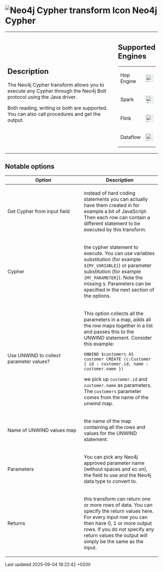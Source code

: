 <div id="header">

# <span class="image image-doc-icon">![Neo4j Cypher transform Icon](../assets/images/transforms/icons/neo4j_cypher.svg)</span> Neo4j Cypher

</div>

<div id="content">

<div id="preamble">

<div class="sectionbody">

<table>
<colgroup>
<col style="width: 75%" />
<col style="width: 25%" />
</colgroup>
<tbody>
<tr class="odd">
<td><div class="content">
<div class="sect1">
<h2 id="_description">Description</h2>
<div class="sectionbody">
<div class="paragraph">
<p>The Neo4j Cypher transform allows you to execute any Cypher through the Neo4j Bolt protocol using the Java driver.</p>
</div>
<div class="paragraph">
<p>Both reading, writing or both are supported. You can also call procedures and get the output.</p>
</div>
</div>
</div>
</div></td>
<td><div class="content">
<div class="sect1">
<h2 id="_supported_engines">Supported Engines</h2>
<div class="sectionbody">
<table>
<tbody>
<tr class="odd">
<td><p>Hop Engine</p></td>
<td><div class="content">
<div class="paragraph">
<p><span class="image"><img src="../assets/images/check_mark.svg" alt="Supported" width="24" /></span></p>
</div>
</div></td>
</tr>
<tr class="even">
<td><p>Spark</p></td>
<td><div class="content">
<div class="paragraph">
<p><span class="image"><img src="../assets/images/check_mark.svg" alt="Supported" width="24" /></span></p>
</div>
</div></td>
</tr>
<tr class="odd">
<td><p>Flink</p></td>
<td><div class="content">
<div class="paragraph">
<p><span class="image"><img src="../assets/images/check_mark.svg" alt="Supported" width="24" /></span></p>
</div>
</div></td>
</tr>
<tr class="even">
<td><p>Dataflow</p></td>
<td><div class="content">
<div class="paragraph">
<p><span class="image"><img src="../assets/images/check_mark.svg" alt="Supported" width="24" /></span></p>
</div>
</div></td>
</tr>
</tbody>
</table>
</div>
</div>
</div></td>
</tr>
</tbody>
</table>

</div>

</div>

<div class="sect1">

## Notable options

<div class="sectionbody">

<table>
<colgroup>
<col style="width: 50%" />
<col style="width: 50%" />
</colgroup>
<thead>
<tr class="header">
<th>Option</th>
<th>Description</th>
</tr>
</thead>
<tbody>
<tr class="odd">
<td><p>Get Cypher from input field</p></td>
<td><p>instead of hard coding statements you can actually have them created in for example a bit of JavaScript. Then each row can contain a different statement to be executed by this transform.</p></td>
</tr>
<tr class="even">
<td><p>Cypher</p></td>
<td><p>the cypher statement to execute. You can use variables substitution (for example <code>${MY_VARIABLE}</code>) or parameter substitution (for example <code>{MY_PARAMETER}</code>). Note the missing <code>$</code>. Parameters can be specified in the next section of the options.</p></td>
</tr>
<tr class="odd">
<td><p>Use UNWIND to collect parameter values?</p></td>
<td><p>This option collects all the parameters in a map, adds all the row maps together in a list and passes this to the UNWIND statement. Consider this example:</p>
<p><code>UNWIND $customers AS customer CREATE (c:Customer { id : customer.id, name : customer.name })</code></p>
<p>we pick up <code>customer.id</code> and <code>customer.name</code> as parameters. The <code>customers</code> parameter comes from the name of the unwind map.</p></td>
</tr>
<tr class="even">
<td><p>Name of UNWIND values map</p></td>
<td><p>the name of the map containing all the rows and values for the UNWIND statement.</p></td>
</tr>
<tr class="odd">
<td><p>Parameters</p></td>
<td><p>You can pick any Neo4j approved parameter name (without spaces and so on), the field to use and the Neo4j data type to convert to.</p></td>
</tr>
<tr class="even">
<td><p>Returns</p></td>
<td><p>this transform can return one or more rows of data. You can specify the return values here. For every input row you can then have 0, 1 or more output rows. If you do not specify any return values the output will simply be the same as the input.</p></td>
</tr>
</tbody>
</table>

</div>

</div>

</div>

<div id="footer">

<div id="footer-text">

Last updated 2025-09-04 18:22:42 +0200

</div>

</div>
